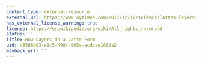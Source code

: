 ```yaml
---
content_type: external-resource
external_url: https://www.nytimes.com/2017/12/12/science/lattes-layers-coffee-milk.html
has_external_license_warning: true
license: https://en.wikipedia.org/wiki/All_rights_reserved
status: ''
title: How Layers in a Latte Form
uid: d85d6b03-e1c5-498f-905a-acdcae160da2
wayback_url: ''
---
```

